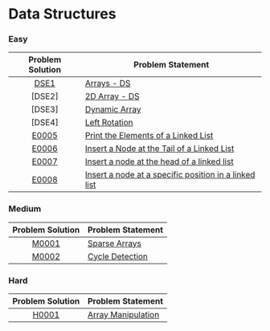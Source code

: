 # Data Structures

### Easy

| Problem Solution | Problem Statement                                       |
| :--------------: | ------------------------------------------------------- |
|      [DSE1]      | [Arrays - DS]                                           |
|      [DSE2]      | [2D Array - DS]                                         |
|      [DSE3]      | [Dynamic Array]                                         |
|      [DSE4]      | [Left Rotation]                                         |
|     [E0005]      | [Print the Elements of a Linked List]                   |
|     [E0006]      | [Insert a Node at the Tail of a Linked List]            |
|     [E0007]      | [Insert a node at the head of a linked list]            |
|     [E0008]      | [Insert a node at a specific position in a linked list] |

### Medium

| Problem Solution | Problem Statement |
| :--------------: | ----------------- |
|     [M0001]      | [Sparse Arrays]   |
|     [M0002]      | [Cycle Detection] |

### Hard

| Problem Solution | Problem Statement    |
| :--------------: | -------------------- |
|     [H0001]      | [Array Manipulation] |

[//]: # "Easy"
[dse1]: Easy/DSE1.js?ts=4
[arrays - ds]: https://www.hackerrank.com/challenges/arrays-ds/problem
[e0002]: Easy/DSE2.js?ts=4
[2d array - ds]: https://www.hackerrank.com/challenges/2d-array/problem
[e0003]: Easy/DSE3.js?ts=4
[dynamic array]: https://www.hackerrank.com/challenges/dynamic-array/problem
[e0004]: Easy/DSE4.js?ts=4
[left rotation]: https://www.hackerrank.com/challenges/array-left-rotation/problem
[e0005]: Easy/E0005.cpp?ts=4
[print the elements of a linked list]: https://www.hackerrank.com/challenges/print-the-elements-of-a-linked-list/problem
[e0006]: Easy/E0006.cpp?ts=4
[insert a node at the tail of a linked list]: https://www.hackerrank.com/challenges/insert-a-node-at-the-tail-of-a-linked-list/problem
[e0007]: Easy/E0007.cpp?ts=4
[insert a node at the head of a linked list]: https://www.hackerrank.com/challenges/insert-a-node-at-the-head-of-a-linked-list/problem
[e0008]: Easy/E0008.cpp?ts=4
[insert a node at a specific position in a linked list]: https://www.hackerrank.com/challenges/insert-a-node-at-a-specific-position-in-a-linked-list/problem
[//]: # "Medium"
[m0001]: Medium/M0001.cpp?ts=4
[sparse arrays]: https://www.hackerrank.com/challenges/sparse-arrays/problem
[m0002]: Medium/M0002.cpp?ts=4
[cycle detection]: https://www.hackerrank.com/challenges/detect-whether-a-linked-list-contains-a-cycle/problem
[//]: # "Hard"
[h0001]: Hard/H0001.cpp?ts=4
[array manipulation]: https://www.hackerrank.com/challenges/crush/problem
[//]: # "EOF"
